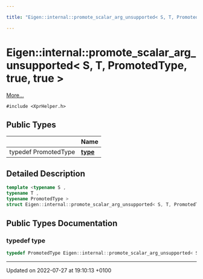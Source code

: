 ```yaml
---

title: "Eigen::internal::promote_scalar_arg_unsupported< S, T, PromotedType, true, true >"

---
```


# Eigen::internal::promote_scalar_arg_unsupported< S, T, PromotedType, true, true >



 [More...](#detailed-description)


`#include <XprHelper.h>`

## Public Types

|                | Name           |
| -------------- | -------------- |
| typedef PromotedType | **[type](http://example.org/classes/structeigen_1_1internal_1_1promote__scalar__arg__unsupported_3_01s_00_01t_00_01promotedtype_00_01true_00_01true_01_4/#typedef-type)**  |

## Detailed Description

```cpp
template <typename S ,
typename T ,
typename PromotedType >
struct Eigen::internal::promote_scalar_arg_unsupported< S, T, PromotedType, true, true >;
```

## Public Types Documentation

### typedef type

```cpp
typedef PromotedType Eigen::internal::promote_scalar_arg_unsupported< S, T, PromotedType, true, true >::type;
```


-------------------------------

Updated on 2022-07-27 at 19:10:13 +0100